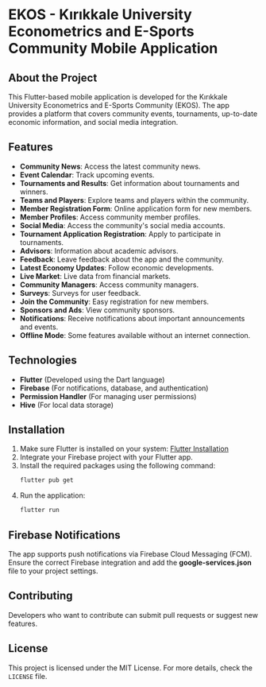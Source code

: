 # EKOS - Kırıkkale University Econometrics and E-Sports Community Mobile Application

## About the Project  
This Flutter-based mobile application is developed for the Kırıkkale University Econometrics and E-Sports Community (EKOS). The app provides a platform that covers community events, tournaments, up-to-date economic information, and social media integration.

## Features  
- **Community News**: Access the latest community news.  
- **Event Calendar**: Track upcoming events.  
- **Tournaments and Results**: Get information about tournaments and winners.  
- **Teams and Players**: Explore teams and players within the community.  
- **Member Registration Form**: Online application form for new members.  
- **Member Profiles**: Access community member profiles.  
- **Social Media**: Access the community's social media accounts.  
- **Tournament Application Registration**: Apply to participate in tournaments.  
- **Advisors**: Information about academic advisors.  
- **Feedback**: Leave feedback about the app and the community.  
- **Latest Economy Updates**: Follow economic developments.  
- **Live Market**: Live data from financial markets.  
- **Community Managers**: Access community managers.  
- **Surveys**: Surveys for user feedback.  
- **Join the Community**: Easy registration for new members.  
- **Sponsors and Ads**: View community sponsors.  
- **Notifications**: Receive notifications about important announcements and events.  
- **Offline Mode**: Some features available without an internet connection.  

## Technologies  
- **Flutter** (Developed using the Dart language)  
- **Firebase** (For notifications, database, and authentication)  
- **Permission Handler** (For managing user permissions)  
- **Hive** (For local data storage)  

## Installation  
1. Make sure Flutter is installed on your system: [Flutter Installation](https://flutter.dev/docs/get-started/install)  
2. Integrate your Firebase project with your Flutter app.  
3. Install the required packages using the following command:  
   ```bash
   flutter pub get
   ```
4. Run the application:  
   ```bash
   flutter run
   ```

## Firebase Notifications  
The app supports push notifications via Firebase Cloud Messaging (FCM). Ensure the correct Firebase integration and add the **google-services.json** file to your project settings.  

## Contributing  
Developers who want to contribute can submit pull requests or suggest new features.  

## License  
This project is licensed under the MIT License. For more details, check the `LICENSE` file.

